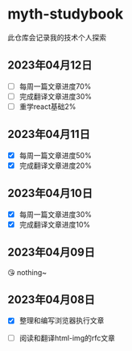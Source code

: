 # myth-studybook
此仓库会记录我的技术个人探索
## 2023年04月12日
- [ ] 每周一篇文章进度70%
- [ ] 完成翻译文章进度30%
- [ ] 重学react基础2%
## 2023年04月11日

- [x] 每周一篇文章进度50%
- [x] 完成翻译文章进度20%

## 2023年04月10日

- [x] 每周一篇文章进度30%
- [x] 完成翻译文章进度10%

## 2023年04月09日
😘 nothing~

## 2023年04月08日

- [x] 整理和编写浏览器执行文章

- [ ] 阅读和翻译html-img的rfc文章




